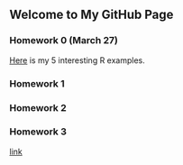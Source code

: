 ## Welcome to My GitHub Page

### Homework 0 (March 27)

[Here](https://rpubs.com/senatorlakk/882841) is my 5 interesting R examples.

### Homework 1

### Homework 2

### Homework 3

[link](https://moodle.boun.edu.tr/login/)

